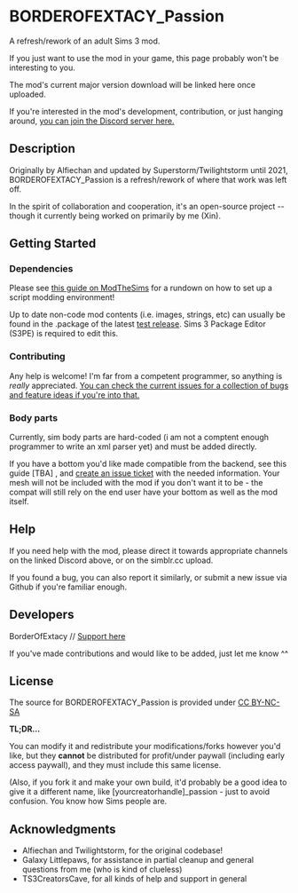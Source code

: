 # BORDEROFEXTACY_Passion

A refresh/rework of an adult Sims 3 mod.

If you just want to use the mod in your game, this page probably won't be interesting to you.

The mod's current major version download will be linked here once uploaded.


If you're interested in the mod's development, contribution, or just hanging around, [you can join the Discord server here.](https://discord.gg/y7YKWXcQGD)

## Description

Originally by Alfiechan and updated by Superstorm/Twilightstorm until 2021, BORDEROFEXTACY_Passion is a refresh/rework of where that work was left off.

In the spirit of collaboration and cooperation, it's an open-source project -- though it currently being worked on primarily by me (Xin).

## Getting Started

### Dependencies

Please see [this guide on ModTheSims](https://modthesims.info/wiki.php?title=Tutorial:Sims_3_Pure_Scripting_Modding) for a rundown on how to set up a script modding environment!

Up to date non-code mod contents (i.e. images, strings, etc) can usually be found in the .package of the latest [test release](https://github.com/BorderOfExtacy/BOEPassion/releases). Sims 3 Package Editor (S3PE) is required to edit this.

### Contributing

Any help is welcome! I'm far from a competent programmer, so anything is *really* appreciated.
[You can check the current issues for a collection of bugs and feature ideas if you're into that.](https://github.com/BorderOfExtacy/BOEPassion/issues)

### Body parts

Currently, sim body parts are hard-coded (i am not a comptent enough programmer to write an xml parser yet) and must be added directly.

If you have a bottom you'd like made compatible from the backend, see this guide [TBA] , and [create an issue ticket](https://github.com/BorderOfExtacy/BOEPassion/issues) with the needed information. Your mesh will not be included with the mod if you don't want it to be - the compat will still rely on the end user have your bottom as well as the mod itself.

## Help

If you need help with the mod, please direct it towards appropriate channels on the linked Discord above, or on the simblr.cc upload.

If you found a bug, you can also report it similarly, or submit a new issue via Github if you're familiar enough.

## Developers

BorderOfExtacy // [Support here](https://www.patreon.com/c/sdmsims)

If you've made contributions and would like to be added, just let me know ^^

## License

The source for BORDEROFEXTACY_Passion is provided under [CC BY-NC-SA](https://creativecommons.org/licenses/by-nc-sa/4.0/)

**TL;DR...**

You can modify it and redistribute your modifications/forks however you'd like, but they **cannot** be distributed for profit/under paywall (including early access paywall), and they must include this same license.


(Also, if you fork it and make your own build, it'd probably be a good idea to give it a different name, like [yourcreatorhandle]_passion - just to avoid confusion. You know how Sims people are.

## Acknowledgments

- Alfiechan and Twilightstorm, for the original codebase!
- Galaxy Littlepaws, for assistance in partial cleanup and general questions from me (who is kind of clueless)
- TS3CreatorsCave, for all kinds of help and support in general
